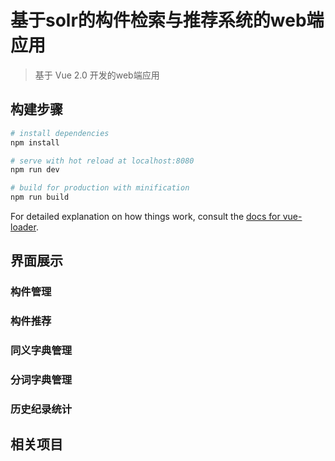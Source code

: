 # 基于solr的构件检索与推荐系统的web端应用

> 基于 Vue 2.0 开发的web端应用

## 构建步骤

``` bash
# install dependencies
npm install

# serve with hot reload at localhost:8080
npm run dev

# build for production with minification
npm run build
```

For detailed explanation on how things work, consult the [docs for vue-loader](http://vuejs.github.io/vue-loader).

## 界面展示

### 构件管理

### 构件推荐

### 同义字典管理

### 分词字典管理

### 历史纪录统计

## 相关项目

